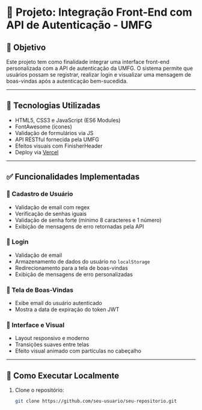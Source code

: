 # 🔐 Projeto: Integração Front-End com API de Autenticação - UMFG

## 🎯 Objetivo

Este projeto tem como finalidade integrar uma interface front-end personalizada com a API de autenticação da UMFG. O sistema permite que usuários possam se registrar, realizar login e visualizar uma mensagem de boas-vindas após a autenticação bem-sucedida.

---

## 🧰 Tecnologias Utilizadas

- HTML5, CSS3 e JavaScript (ES6 Modules)
- FontAwesome (ícones)
- Validação de formulários via JS
- API RESTful fornecida pela UMFG
- Efeitos visuais com FinisherHeader
- Deploy via [Vercel](https://vercel.com/)

---

## ✅ Funcionalidades Implementadas

### 🔸 Cadastro de Usuário
- Validação de email com regex
- Verificação de senhas iguais
- Validação de senha forte (mínimo 8 caracteres e 1 número)
- Exibição de mensagens de erro retornadas pela API

### 🔸 Login
- Validação de email
- Armazenamento de dados do usuário no `localStorage`
- Redirecionamento para a tela de boas-vindas
- Exibição de mensagens de erro personalizadas

### 🔸 Tela de Boas-Vindas
- Exibe email do usuário autenticado
- Mostra a data de expiração do token JWT

### 🔸 Interface e Visual
- Layout responsivo e moderno
- Transições suaves entre telas
- Efeito visual animado com partículas no cabeçalho

---

## 🚀 Como Executar Localmente

1. Clone o repositório:
   ```bash
   git clone https://github.com/seu-usuario/seu-repositorio.git
